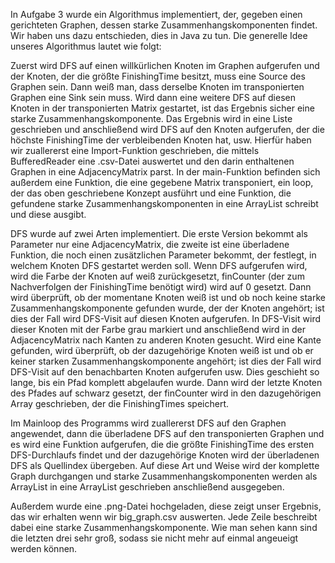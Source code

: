 In Aufgabe 3 wurde ein Algorithmus implementiert, der, gegeben einen gerichteten Graphen, dessen starke Zusammenhangskomponenten findet. Wir haben uns dazu entschieden, dies in Java zu tun. Die generelle Idee unseres Algorithmus lautet wie folgt:

Zuerst wird DFS auf einen willkürlichen Knoten im Graphen aufgerufen und der Knoten, der die größte FinishingTime besitzt, muss eine Source des Graphen sein. Dann weiß man, dass derselbe Knoten im transponierten Graphen eine Sink sein muss. Wird dann eine weitere DFS auf diesen Knoten in der transponierten Matrix gestartet, ist das Ergebnis sicher eine starke Zusammenhangskomponente. Das Ergebnis wird in eine Liste geschrieben und anschließend wird DFS auf den Knoten aufgerufen, der die höchste FinishingTime der verbleibenden Knoten hat, usw.
Hierfür haben wir zuallererst eine Import-Funktion geschrieben, die mittels BufferedReader eine .csv-Datei auswertet und den darin enthaltenen Graphen in eine AdjacencyMatrix parst. In der main-Funktion befinden sich außerdem eine Funktion, die eine gegebene Matrix transponiert, ein loop, der das oben geschriebene Konzept ausführt und eine Funktion, die gefundene starke Zusammenhangskomponenten in eine ArrayList schreibt und diese ausgibt.

DFS wurde auf zwei Arten implementiert. Die erste Version bekommt als Parameter nur eine AdjacencyMatrix, die zweite ist eine überladene Funktion, die noch einen zusätzlichen Parameter bekommt, der festlegt, in welchem Knoten DFS gestartet werden soll.  Wenn DFS aufgerufen wird, wird die Farbe der Knoten auf weiß zurückgesetzt, finCounter (der zum Nachverfolgen der FinishingTime benötigt wird) wird auf 0 gesetzt. Dann wird überprüft, ob der momentane Knoten weiß ist und ob noch keine starke Zusammenhangskomponente gefunden wurde, der der Knoten angehört; ist dies der Fall wird DFS-Visit auf diesen Knoten aufgerufen. In DFS-Visit wird dieser Knoten mit der Farbe grau markiert und anschließend wird in der AdjacencyMatrix nach Kanten zu anderen Knoten gesucht. Wird eine Kante gefunden, wird überprüft, ob der dazugehörige Knoten weiß ist und ob er keiner starken Zusammenhangskomponente angehört; ist dies der Fall wird DFS-Visit auf den benachbarten Knoten aufgerufen usw. Dies geschieht so lange, bis ein Pfad komplett abgelaufen wurde. Dann wird der letzte Knoten des Pfades auf schwarz gesetzt, der finCounter wird in den dazugehörigen Array geschrieben, der die FinishingTimes speichert.

Im Mainloop des Programms wird zuallererst DFS auf den Graphen angewendet, dann die überladene DFS auf den transponierten Graphen und es wird eine Funktion aufgerufen, die die größte FinishingTime des ersten DFS-Durchlaufs findet und der dazugehörige Knoten wird der überladenen DFS als Quellindex übergeben. Auf diese Art und Weise wird der komplette Graph durchgangen und starke Zusammenhangskomponenten werden als ArrayList in eine ArrayList geschrieben anschließend ausgegeben.

 Außerdem wurde eine .png-Datei hochgeladen, diese zeigt unser Ergebnis, das wir erhalten wenn wir big_graph.csv auswerten. Jede Zeile beschreibt dabei eine starke Zusammenhangskomponente. Wie man sehen kann sind die letzten drei sehr groß, sodass sie nicht mehr auf einmal angeueigt werden können.

